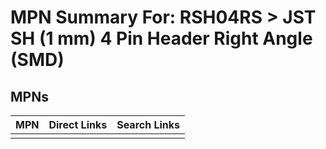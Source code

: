 



# MPN Summary For: RSH04RS > JST SH (1 mm) 4 Pin Header Right Angle (SMD)

## MPNs
  

|MPN|Direct Links|Search Links|
| :--- | :--- | :--- |
||||
